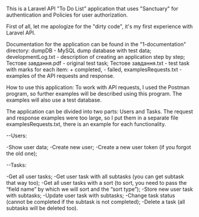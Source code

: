 This is a Laravel API "To Do List" application that uses "Sanctuary" for authentication and Policies for user authorization.

First of all, let me apologize for the "dirty code", it's my first experience with Laravel API.

Documentation for the application can be found in the "1-documentation" directory:
	dumpDB - MySQL dump database with test data;
	developmentLog.txt - description of creating an application step by step;
	Тестове завдання.pdf - original test task;
	Тестове завдання.txt - test task with marks for each item: + completed, - failed,
	examplesRequests.txt - examples of the API requests and response.

How to use this application:
To work with API requests, I used the Postman program, so further examples will be described using this program. The examples will also use a test database.

The application can be divided into two parts: Users and Tasks.
The request and response examples were too large, so I put them in a separate file examplesRequests.txt, there is an example for each functionality.

--Users:

-Show user data;
-Create new user;
-Create a new user token (if you forgot the old one);

--Tasks:

-Get all user tasks;
-Get user task with all subtasks (you can get subtask that way too);
-Get all user tasks with a sort (to sort, you need to pass the “field name” by which we will sort and the “sort type”);
-Store new user task with subtasks;
-Update user task with subtasks;
-Change task status (cannot be completed if the subtask is not completed);
-Delete a task (all subtasks will be deleted too).
